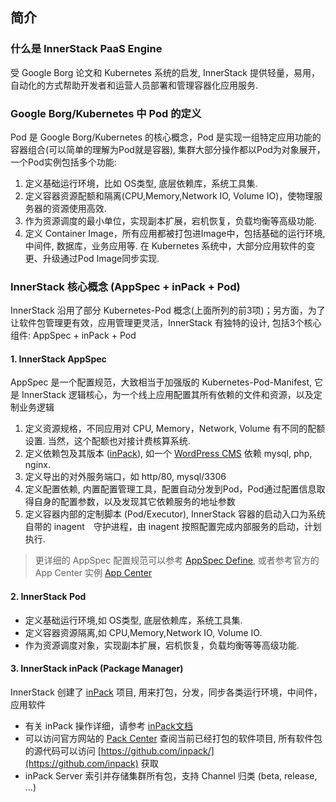 ## 简介

### 什么是 InnerStack PaaS Engine
受 Google Borg 论文和 Kubernetes 系统的启发, InnerStack 提供轻量，易用，自动化的方式帮助开发者和运营人员部署和管理容器化应用服务.

### Google Borg/Kubernetes 中 Pod 的定义
Pod 是 Google Borg/Kubernetes 的核心概念，Pod 是实现一组特定应用功能的容器组合(可以简单的理解为Pod就是容器), 集群大部分操作都以Pod为对象展开，一个Pod实例包括多个功能:

1. 定义基础运行环境，比如 OS类型, 底层依赖库，系统工具集.
2. 定义容器资源配额和隔离(CPU,Memory,Network IO, Volume IO)，使物理服务器的资源使用高效.
3. 作为资源调度的最小单位，实现副本扩展，宕机恢复，负载均衡等高级功能.
4. 定义 Container Image，所有应用都被打包进Image中，包括基础的运行环境, 中间件, 数据库，业务应用等. 在 Kubernetes 系统中，大部分应用软件的变更、升级通过Pod Image同步实现.

### InnerStack 核心概念 (AppSpec + inPack + Pod)
InnerStack 沿用了部分 Kubernetes-Pod 概念(上面所列的前3项)；另方面，为了让软件包管理更有效，应用管理更灵活，InnerStack 有独特的设计, 包括3个核心组件: AppSpec + inPack + Pod

#### 1. InnerStack AppSpec
AppSpec 是一个配置规范，大致相当于加强版的 Kubernetes-Pod-Manifest, 它是 InnerStack 逻辑核心，为一个线上应用配置其所有依赖的文件和资源，以及定制业务逻辑

1. 定义资源规格，不同应用对 CPU, Memory，Network, Volume 有不同的配额设置. 当然，这个配额也对接计费核算系统.
2. 定义依赖包及其版本 ([inPack](../../view/inpack/)), 如一个 [WordPress CMS](http://wordpress.org/) 依赖 mysql, php, nginx. 
3. 定义导出的对外服务端口，如 http/80, mysql/3306
4. 定义配置依赖, 内置配置管理工具，配置自动分发到Pod，Pod通过配置信息取得自身的配置参数，以及发现其它依赖服务的地址参数
5. 定义容器内部的定制脚本 (Pod/Executor), InnerStack 容器的启动入口为系统自带的 inagent　守护进程，由 inagent 按照配置完成内部服务的启动，计划执行.

> 更详细的 AppSpec 配置规范可以参考 [AppSpec Define](../../view/si/app/spec-define.md), 或者参考官方的 App Center 实例 [App Center](https://www.sysinner.cn/si/app/)

#### 2. InnerStack Pod

* 定义基础运行环境,如 OS类型, 底层依赖库，系统工具集.
* 定义容器资源隔离,如 CPU,Memory,Network IO, Volume IO.
* 作为资源调度对象，实现副本扩展，宕机恢复，负载均衡等等高级功能.

#### 3. InnerStack inPack (Package Manager)

InnerStack 创建了 [inPack](../../view/inpack/) 项目, 用来打包，分发，同步各类运行环境，中间件，应用软件

* 有关 inPack 操作详细，请参考 [inPack文档](../../view/inpack/)
* 可以访问官方网站的 [Pack Center](https://www.sysinner.cn/si/inpack) 查阅当前已经打包的软件项目, 所有软件包的源代码可以访问 [https://github.com/inpack/](https://github.com/inpack) 获取
* inPack Server 索引并存储集群所有包，支持 Channel 归类 (beta, release, ...)


